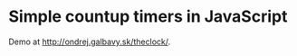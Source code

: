 Simple countup timers in JavaScript
===================================

Demo at http://ondrej.galbavy.sk/theclock/.
